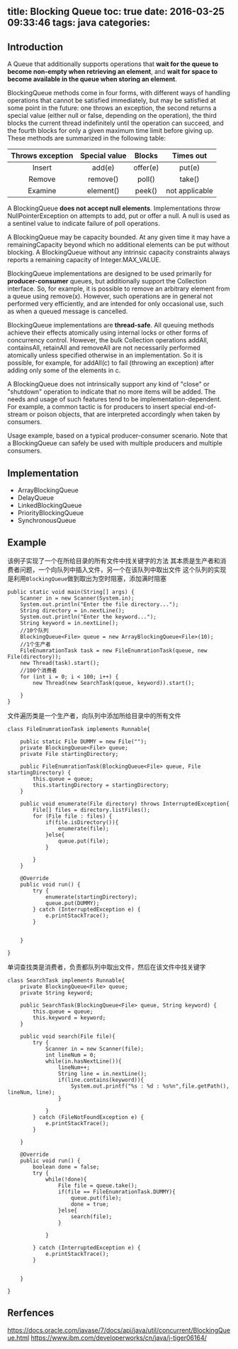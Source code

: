 title: Blocking Queue
toc: true
date: 2016-03-25 09:33:46
tags: java
categories:
---

## Introduction

A Queue that additionally supports operations that **wait for the queue to become non-empty when retrieving an element**, and **wait for space to become available in the queue when storing an element**.

BlockingQueue methods come in four forms, with different ways of handling operations that cannot be satisfied immediately, but may be satisfied at some point in the future: one throws an exception, the second returns a special value (either null or false, depending on the operation), the third blocks the current thread indefinitely until the operation can succeed, and the fourth blocks for only a given maximum time limit before giving up. These methods are summarized in the following table:


|Throws exception|	Special value	|Blocks	|Times out|
|:--:|:--:|:--:|:--:|
|Insert	|add(e)	|offer(e)|	put(e)|	offer(e, time, unit)|
|Remove|	remove()|	poll()|	take()|	poll(time, unit)|
|Examine|	element()|	peek()|	not applicable|	not applicable|

A BlockingQueue **does not accept null elements**. Implementations throw NullPointerException on attempts to add, put or offer a null. A null is used as a sentinel value to indicate failure of poll operations.

A BlockingQueue may be capacity bounded. At any given time it may have a remainingCapacity beyond which no additional elements can be put without blocking. A BlockingQueue without any intrinsic capacity constraints always reports a remaining capacity of Integer.MAX_VALUE.

BlockingQueue implementations are designed to be used primarily for **producer-consumer** queues, but additionally support the Collection interface. So, for example, it is possible to remove an arbitrary element from a queue using remove(x). However, such operations are in general not performed very efficiently, and are intended for only occasional use, such as when a queued message is cancelled.

BlockingQueue implementations are **thread-safe**. All queuing methods achieve their effects atomically using internal locks or other forms of concurrency control. However, the bulk Collection operations addAll, containsAll, retainAll and removeAll are not necessarily performed atomically unless specified otherwise in an implementation. So it is possible, for example, for addAll(c) to fail (throwing an exception) after adding only some of the elements in c.

A BlockingQueue does not intrinsically support any kind of "close" or "shutdown" operation to indicate that no more items will be added. The needs and usage of such features tend to be implementation-dependent. For example, a common tactic is for producers to insert special end-of-stream or poison objects, that are interpreted accordingly when taken by consumers.

Usage example, based on a typical producer-consumer scenario. Note that a BlockingQueue can safely be used with multiple producers and multiple consumers.

## Implementation

- ArrayBlockingQueue
- DelayQueue
- LinkedBlockingQueue
- PriorityBlockingQueue
- SynchronousQueue

## Example

该例子实现了一个在所给目录的所有文件中找关键字的方法
其本质是生产者和消费者问题，一个向队列中插入文件，另一个在该队列中取出文件
这个队列的实现是利用`BlockingQueue`做到取出为空时阻塞，添加满时阻塞
```
public static void main(String[] args) {
	Scanner in = new Scanner(System.in);
	System.out.println("Enter the file directory...");
	String directory = in.nextLine();
	System.out.println("Enter the keyword...");
	String keyword = in.nextLine();
	//10个队列
	BlockingQueue<File> queue = new ArrayBlockingQueue<File>(10);
	//1个生产者
	FileEnumrationTask task = new FileEnumrationTask(queue, new File(directory));
	new Thread(task).start();
	//100个消费者
	for (int i = 0; i < 100; i++) {
		new Thread(new SearchTask(queue, keyword)).start();
		
	}
}
```

文件遍历类是一个生产者，向队列中添加所给目录中的所有文件
```
class FileEnumrationTask implements Runnable{

	public static File DUMMY = new File("");
	private BlockingQueue<File> queue;
	private File startingDirectory;
	
	public FileEnumrationTask(BlockingQueue<File> queue, File startingDirectory) {
		this.queue = queue;
		this.startingDirectory = startingDirectory;
	}
	
	public void enumerate(File directory) throws InterruptedException{
		File[] files = directory.listFiles();
		for (File file : files) {
			if(file.isDirectory()){
				enumerate(file);
			}else{
				queue.put(file);
			}
			
		}
	}
	
	@Override
	public void run() {
		try {
			enumerate(startingDirectory);
			queue.put(DUMMY);
		} catch (InterruptedException e) {
			e.printStackTrace();
		}
		
		
	}
	
}
```
单词查找类是消费者，负责都队列中取出文件，然后在该文件中找关键字
```
class SearchTask implements Runnable{
	private BlockingQueue<File> queue;
	private String keyword;

	public SearchTask(BlockingQueue<File> queue, String keyword) {
		this.queue = queue;
		this.keyword = keyword;
	}
	
	public void search(File file){
		try {
			Scanner in = new Scanner(file);
			int lineNum = 0;
			while(in.hasNextLine()){
				lineNum++;
				String line = in.nextLine();
				if(line.contains(keyword)){
					System.out.printf("%s : %d : %s%n",file.getPath(), lineNum, line);
				}
				
			}
		} catch (FileNotFoundException e) {
			e.printStackTrace();
		}
		
	}

	@Override
	public void run() {
		boolean done = false;
		try {
			while(!done){
				File file = queue.take();
				if(file == FileEnumrationTask.DUMMY){
					queue.put(file);
					done = true;
				}else{
					search(file);
				}
				
			}
			
		} catch (InterruptedException e) {
			e.printStackTrace();
		}
		
		
	}
	
}

```
## Rerfences

https://docs.oracle.com/javase/7/docs/api/java/util/concurrent/BlockingQueue.html
https://www.ibm.com/developerworks/cn/java/j-tiger06164/
